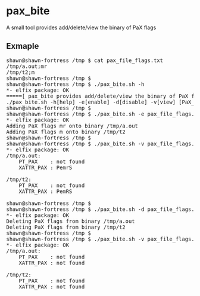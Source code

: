 # pax_bite
A small tool provides add/delete/view the binary of PaX flags

## Exmaple
<pre>
shawn@shawn-fortress /tmp $ cat pax_file_flags.txt 
/tmp/a.out;mr
/tmp/t2;m
shawn@shawn-fortress /tmp $ 
shawn@shawn-fortress /tmp $ ./pax_bite.sh -h
*- elfix package: OK
=====[ pax_bite provides add/delete/view the binary of PaX flags ]========
./pax_bite.sh -h[help] -e[enable] -d[disable] -v[view] [PaX_file_list]
shawn@shawn-fortress /tmp $ 
shawn@shawn-fortress /tmp $ ./pax_bite.sh -e pax_file_flags.txt 
*- elfix package: OK
Adding PaX flags mr onto binary /tmp/a.out
Adding PaX flags m onto binary /tmp/t2
shawn@shawn-fortress /tmp $ 
shawn@shawn-fortress /tmp $ ./pax_bite.sh -v pax_file_flags.txt 
*- elfix package: OK
/tmp/a.out:
	PT_PAX    : not found
	XATTR_PAX : PemrS

/tmp/t2:
	PT_PAX    : not found
	XATTR_PAX : PemRS

shawn@shawn-fortress /tmp $ 
shawn@shawn-fortress /tmp $ ./pax_bite.sh -d pax_file_flags.txt 
*- elfix package: OK
Deleting PaX flags from binary /tmp/a.out
Deleting PaX flags from binary /tmp/t2
shawn@shawn-fortress /tmp $ 
shawn@shawn-fortress /tmp $ ./pax_bite.sh -v pax_file_flags.txt 
*- elfix package: OK
/tmp/a.out:
	PT_PAX    : not found
	XATTR_PAX : not found

/tmp/t2:
	PT_PAX    : not found
	XATTR_PAX : not found

</pre>
